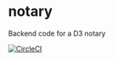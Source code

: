 # notary
Backend code for a D3 notary

[![CircleCI](https://circleci.com/gh/d3ledger/notary.svg?style=svg)](https://circleci.com/gh/d3ledger/notary)
